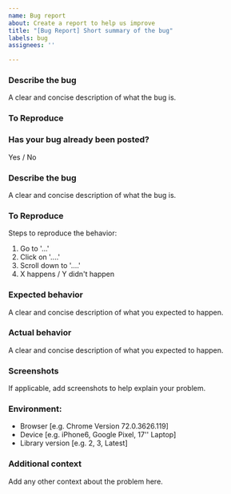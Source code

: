 ```yaml
---
name: Bug report
about: Create a report to help us improve
title: "[Bug Report] Short summary of the bug"
labels: bug
assignees: ''

---
```


<!--
Please make sure to follow this template or your issue will be automatically closed and ignored.
-->
### Describe the bug  
A clear and concise description of what the bug is.

### To Reproduce  
<!--
Please make sure to follow this template or your issue will be automatically closed and ignored.
-->
### Has your bug already been posted?  
Yes / No

### Describe the bug  
A clear and concise description of what the bug is.

### To Reproduce  
Steps to reproduce the behavior:
1. Go to '...'
2. Click on '....'
3. Scroll down to '....'
4. X happens / Y didn't happen

### Expected behavior  
A clear and concise description of what you expected to happen.

### Actual behavior  
A clear and concise description of what you expected to happen.

### Screenshots  
If applicable, add screenshots to help explain your problem.

### Environment:  
<!--
Make sure to test on the latest version of the library and see if the issue still persists.
-->
 - Browser [e.g. Chrome Version 72.0.3626.119]
 - Device [e.g. iPhone6, Google Pixel, 17'' Laptop]
 - Library version [e.g. 2, 3, Latest]

### Additional context  
Add any other context about the problem here.
